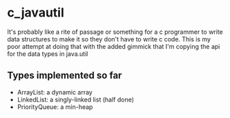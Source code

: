 # c_javautil

It's probably like a rite of passage or something for a c programmer to write data structures to make it so they don't have to write c code. This is my poor attempt at doing that with the added gimmick that I'm copying the api for the data types in java.util

## Types implemented so far
* ArrayList: a dynamic array
* LinkedList: a singly-linked list (half done)
* PriorityQueue: a min-heap